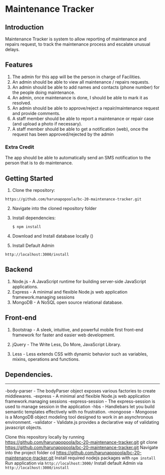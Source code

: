 # Maintenance Tracker


## Introduction
Maintenance Tracker is system to allow reporting of maintenance and repairs request, to track the maintenance process and escalate unusual delays. 

## Features
1. The admin for this app will be the person in charge of Facilities. 
1. An admin should be able to view all maintenance / repairs requests. 
1. An admin should be able to add names and contacts (phone number) for the people doing maintenance. 
1. An admin, once maintenance is done, I should be able to mark it as resolved. 
1. An admin should be able to approve/reject a repair/maintenance request and provide comments. 
1. A staff member should be able to report a maintenance or repair case (and upload a photo if necessary).
1. A staff member should be able to get a notification (web), once the request has been approved/rejected by the admin

### Extra Credit
The app should be able to automatically send an SMS notification to the person that is to do maintenance.


## Getting Started

1. Clone the repository:
```
https://github.com/harunapopoola/bc-20-maintenance-tracker.git
```
2. Navigate into the cloned repository folder

3. Install dependencies:
    ```
    $ npm install
    ```

4. Download and Install database locally ()

5. Install Default Admin

  ```
  http://localhost:3000/install
 ```

## Backend
1. Node.js - A JavaScript runtime for building server-side JavaScript applications.
1. Express - A minimal and flexible Node.js web application framework.managing sessions
1. MongoDB - A NoSQL open source relational database.


## Front-end
1. Bootstrap - A sleek, intuitive, and powerful mobile first front-end framework for faster and easier web development.

1. jQuery -  The Write Less, Do More, JavaScript Library.

1. Less -  Less extends CSS with dynamic behavior such as variables, mixins, operations and functions.




## Dependencies.
------------------------
-body-parser - The bodyParser object exposes various factories to create middlewares.
-express - A minimal and flexible Node.js web application framework.managing sessions
-express-session - The express-session is used to manage session in the application
-hbs - Handlebars let you build semantic templates effectively with no frustration.
-mongoose - Mongoose is a MongoDB object modeling tool designed to work in an asynchronous environment.
-validator - Validate.js provides a declarative way of validating javascript objects.  

Clone this repository locally by running https://github.com/harunapopoola/bc-20-maintenance-tracker.git
git clone https://github.com/harunapopoola/bc-20-maintenance-tracker.git
Navigate into the project folder cd https://github.com/harunapopoola/bc-20-maintenance-tracker.git
Install required nodejs packages with `npm install`
Run application via `http://localhost:3000/`
Install default Admin via `http://localhost:3000/install`